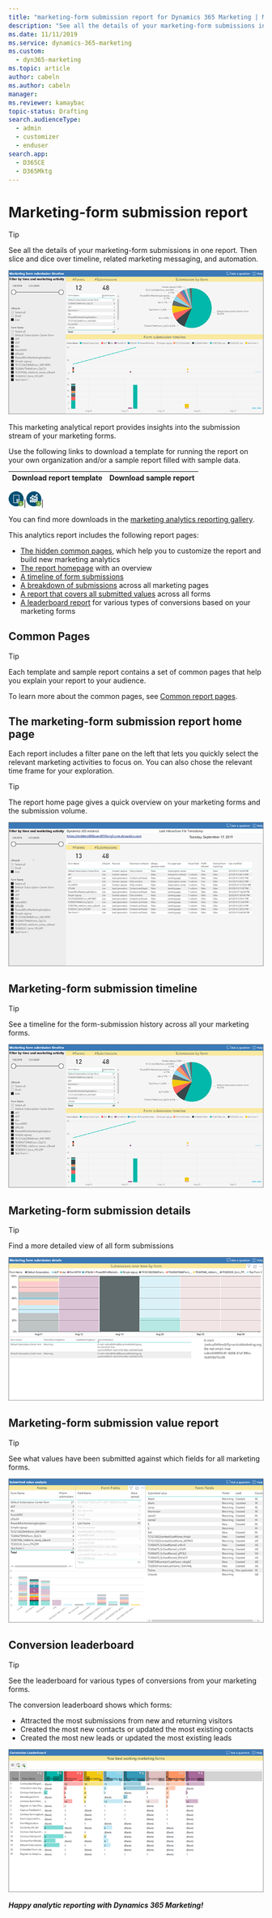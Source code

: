 ```yaml
---
title: "marketing-form submission report for Dynamics 365 Marketing | Microsoft Docs"
description: "See all the details of your marketing-form submissions in one report, and slice and dice over timeline, related marketing messaging and automation."
ms.date: 11/11/2019
ms.service: dynamics-365-marketing
ms.custom: 
  - dyn365-marketing
ms.topic: article
author: cabeln
ms.author: cabeln
manager: 
ms.reviewer: kamaybac
topic-status: Drafting
search.audienceType: 
  - admin
  - customizer
  - enduser
search.app: 
  - D365CE
  - D365Mktg
---
```


# Marketing-form submission report

> [!TIP]
> See all the details of your marketing-form submissions in one report. Then slice and dice over timeline, related marketing messaging, and automation.

![Form Submission Timeline](media/MarketingForm/SubmissionTimeline.png)

This marketing analytical report provides insights into the submission stream of your marketing forms.

Use the following links to download a template for running the report on your own organization and/or a sample report filled with sample data.

|Download report template  |Download sample report  |
|---------|---------|

[![Download template](media/IconDownloadTemplate30.png)](https://github.com/microsoft/Dynamics-365-for-Marketing---Power-BI-Reporting/raw/master/PowerBI-Templates/MarketingAnalyzers%20-%20Form%20Submissions.pbit)|[![Download sample report](media/IconDownloadReport30.png)](https://github.com/microsoft/Dynamics-365-for-Marketing---Power-BI-Reporting/raw/master/pbx%20files/MarketingAnalyzers%20-%20Form%20Submissions.pbix)|

You can find more downloads in the [marketing analytics reporting gallery](MarketingAnalyticReporting-Gallery.md).

This analytics report includes the following report pages:

- [The hidden common pages](#common-pages), which help you to customize the report and build new marketing analytics
- [The report homepage](#home-page) with an overview
- [A timeline of form submissions](#submission-timeline)
- [A breakdown of submissions](#submission-details) across all marketing pages
- [A report that covers all submitted values](#submission-values) across all forms
- [A leaderboard report](#leaderboard) for various types of conversions based on your marketing forms

<a name="common-pages"></a>

## Common Pages

> [!TIP]
> Each template and sample report contains a set of common pages that help you explain your report to your audience.

To learn more about the common pages, see [Common report pages](MarketingAnalyticReporting-Framework.md#common-report-pages).

<a name="home-page"></a>

## The marketing-form submission report home page

Each report includes a filter pane on the left that lets you quickly select the relevant marketing activities to focus on. You can also chose the relevant time frame for your exploration.

> [!TIP]
> The report home page gives a quick overview on your marketing forms and the submission volume.

![marketing-form submission report homepage](media/MarketingForm/FormSubmissionHome.png)

<a name="submission-timeline"></a>

## Marketing-form submission timeline

> [!TIP]
> See a timeline for the form-submission history across all your marketing forms.

![marketing-form submission timeline](media/MarketingForm/SubmissionTimeline.png)

<a name="submission-details"></a>

## Marketing-form submission details

> [!TIP]
> Find a more detailed view of all form submissions

![marketing-form submission details](media/MarketingForm/SubmissionDetails.png)

<a name="submission-values"></a>

## Marketing-form submission value report

> [!TIP]
> See what values have been submitted against which fields for all marketing forms.

![Submitted Values report](media/MarketingForm/SubmissionValues.png)

<a name="leaderboard"></a>

## Conversion leaderboard

> [!TIP]
> See the leaderboard for various types of conversions from your marketing forms.

The conversion leaderboard shows which forms:

- Attracted the most submissions from new and returning visitors
- Created the most new contacts or updated the most existing contacts
- Created the most new leads or updated the most existing leads

![Conversion leaderboard from marketing-form submissions](media/MarketingForm/SubmissionConversionLeaderboard.png)

***Happy analytic reporting with Dynamics 365 Marketing!***
